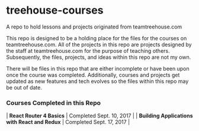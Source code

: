 # treehouse-courses
A repo to hold lessons and projects originated from teamtreehouse.com


This repo is designed to be a holding place for the files for the courses on teamtreehouse.com. All of the projects in this repo are projects designed by the staff at teamtreehouse.com for the purpose of teaching others. Subsequently, the files, projects, and ideas within this repo are not my own. 


There will be files in this repo that are either incomplete or have been upon once the course was completed. Additionally, courses and projects get updated as new features and tech evolves so the files within this repo may be out of date. 

### Courses Completed in this Repo
| **React Router 4 Basics** | Completed Sept. 10, 2017 |
| **Building Applications with React and Redux** | Completed Sept. 17, 2017 |
